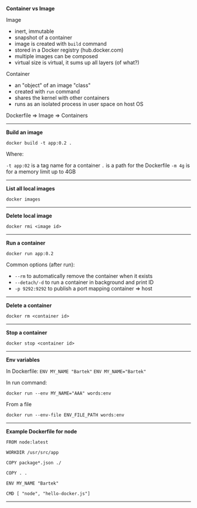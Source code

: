 **Container vs Image**

Image
- inert, immutable
- snapshot of a container
- image is created with `build` command
- stored in a Docker registry (hub.docker.com)
- multiple images can be composed
- virtual size is virtual, it sums up all layers (of what?)

Container
- an "object" of an image "class"
- created with `run` command
- shares the kernel with other containers
- runs as an isolated process in user space on host OS

Dockerfile => Image => Containers

---

**Build an image**

`docker build -t app:0.2 .`

Where:

`-t app:02` is a tag name for a container
`.` is a path for the Dockerfile
`-m 4g` is for a memory limit up to 4GB

---

**List all local images**

`docker images`

---

**Delete local image**

`docker rmi <image id>`

---

**Run a container**

`docker run app:0.2`

Common options (after run):
- `--rm` to automatically remove the container when it exists
- `--detach/-d` to run a container in background and print ID
- `-p 9292:9292` to publish a port mapping container => host

---

**Delete a container**

`docker rm <container id>`

---

**Stop a container**

`docker stop <container id>`

---

**Env variables**

In Dockerfile:
`ENV MY_NAME "Bartek"`
`ENV MY_NAME="Bartek"`

In run command:

`docker run --env MY_NAME="AAA" words:env`

From a file

`docker run --env-file ENV_FILE_PATH words:env`

---

**Example Dockerfile for node**

```
FROM node:latest

WORKDIR /usr/src/app

COPY package*.json ./

COPY . .

ENV MY_NAME "Bartek"

CMD [ "node", "hello-docker.js"]
```

---
